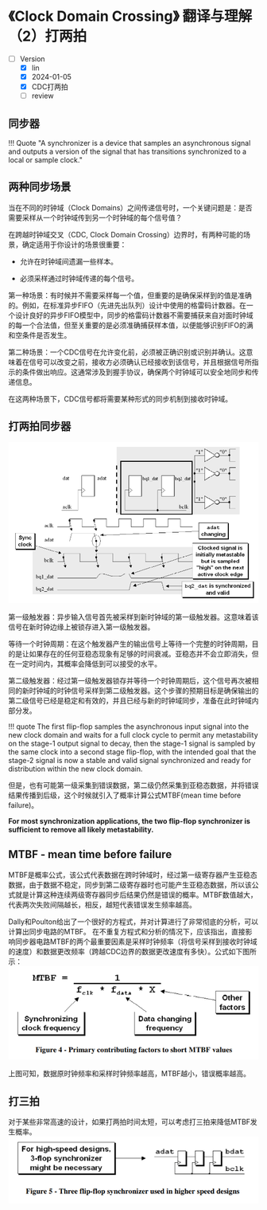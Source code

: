 # 《Clock Domain Crossing》 翻译与理解（2）打两拍

- [ ] Version
    * [x] lin
    * [x] 2024-01-05 
    * [x] CDC打两拍
    * [ ] review

## 同步器

!!! Quote
    "A synchronizer is a device that samples an asynchronous signal and outputs a version of the signal that has transitions synchronized to a local or sample clock."


## 两种同步场景

当在不同的时钟域（Clock Domains）之间传递信号时，一个关键问题是：是否需要采样从一个时钟域传到另一个时钟域的每个信号值？

在跨越时钟域交叉（CDC, Clock Domain Crossing）边界时，有两种可能的场景，确定适用于你设计的场景很重要：

* 允许在时钟域间遗漏一些样本。

* 必须采样通过时钟域传递的每个信号。

第一种场景：有时候并不需要采样每一个值，但重要的是确保采样到的值是准确的。例如，在标准异步FIFO（先进先出队列）设计中使用的格雷码计数器。在一个设计良好的异步FIFO模型中，同步的格雷码计数器不需要捕获来自对面时钟域的每一个合法值，但至关重要的是必须准确捕获样本值，以便能够识别FIFO的满和空条件是否发生。

第二种场景：一个CDC信号在允许变化前，必须被正确识别或识别并确认。这意味着在信号可以改变之前，接收方必须确认已经接收到该信号，并且根据信号所指示的条件做出响应。这通常涉及到握手协议，确保两个时钟域可以安全地同步和传递信息。

在这两种场景下，CDC信号都将需要某种形式的同步机制到接收时钟域。

## 打两拍同步器

![112](../img/112.png)

第一级触发器：异步输入信号首先被采样到新时钟域的第一级触发器。这意味着该信号在新时钟边缘上被锁存进入第一级触发器。

等待一个时钟周期：在这个触发器产生的输出信号上等待一个完整的时钟周期，目的是让如果存在的任何亚稳态现象有足够的时间衰减。亚稳态并不会立即消失，但在一定时间内，其概率会降低到可以接受的水平。

第二级触发器：经过第一级触发器锁存并等待一个时钟周期后，这个信号再次被相同的新时钟域的时钟信号采样到第二级触发器。这个步骤的预期目标是确保输出的第二级信号已经是稳定和有效的，并且已经与新的时钟域同步，准备在此时钟域内部分发。

!!! quote
    The first flip-flop samples the asynchronous input signal into the new clock domain and waits for a full clock cycle to permit any metastability on the stage-1 output signal to decay, then the stage-1 signal is sampled by the same clock into a second stage flip-flop, with the intended goal that the stage-2 signal is now a stable and valid signal synchronized and ready for distribution within the new clock domain.

但是，也有可能第一级采集到错误数据，第二级仍然采集到亚稳态数据，并将错误结果传播到后级，这个时候就引入了概率计算公式MTBF(mean time before failure)。

**For most synchronization applications, the two flip-flop synchronizer is sufficient to remove all likely metastability.**

##  MTBF - mean time before failure
MTBF是概率公式，该公式代表数据在跨时钟域时，经过第一级寄存器产生亚稳态数据，由于数据不稳定，同步到第二级寄存器时也可能产生亚稳态数据，所以该公式就是计算这种连续两级寄存器同步后结果仍然是错误的概率。MTBF数值越大，代表两次失败间隔越长，相反，越短代表错误发生频率越高。

Dally和Poulton给出了一个很好的方程式，并对计算进行了非常彻底的分析，可以计算出同步电路的MTBF。 在不重复方程式和分析的情况下，应该指出，直接影响同步器电路MTBF的两个最重要因素是采样时钟频率（将信号采样到接收时钟域的速度）和数据更改频率（跨越CDC边界的数据更改速度有多快）。公式如下图所示：
![113](../img/113.png)

上图可知，数据原时钟频率和采样时钟频率越高，MTBF越小，错误概率越高。

## 打三拍

对于某些非常高速的设计，如果打两拍时间太短，可以考虑打三拍来降低MTBF发生概率。
![114](../img/114.png)